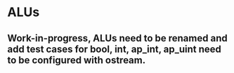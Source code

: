 # ALUs

## Work-in-progress, ALUs need to be renamed and add test cases for bool, int, ap_int, ap_uint need to be configured with ostream.